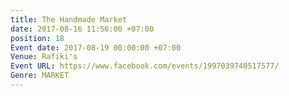 ```yaml
---
title: The Handmade Market
date: 2017-08-16 11:56:00 +07:00
position: 18
Event date: 2017-08-19 00:00:00 +07:00
Venue: Rafiki's
Event URL: https://www.facebook.com/events/1997039740517577/
Genre: MARKET
---
```


